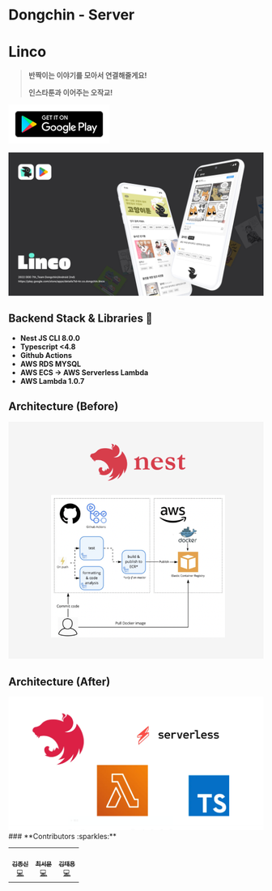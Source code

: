 # Dongchin - Server

# **Linco**

> **반짝이는 이야기를 모아서 연결해줄게요!**
>
> **인스타툰과 이어주는 오작교!**

**[<img src = "src/img/google-playstore.svg" width="200">](https://play.google.com/store/apps/details?id=kr.co.dongchin.linco)**

**<img src="src/img/main.png"/>**

## **Backend Stack & Libraries 🔨**

- **Nest JS CLI 8.0.0**
- **Typescript <4.8**
- **Github Actions**
- **AWS RDS MYSQL**
- **AWS ECS -> AWS Serverless Lambda**
- **AWS Lambda 1.0.7**

## Architecture (Before)

<img src="src/img/Infra.png"/>

## Architecture (After)

<img src="src/img/After.png"/>
### **Contributors :sparkles:**

<table>
  <tr>
    <td align="center"><a href="https://github.com/jjjoonngg"><img src="https://github.com/jjjoonngg.png?size=200" alt=""/><br /><sub><b>김종신</b></sub></a><br /><a href="#projectManagement-JJJoonngg" title="Android Dev">💻</a></td>
    <td align="center"><a href="https://github.com/moon-i"><img src="https://github.com/moon-i.png?size=200" alt=""/><br /><sub><b>최서문</b></sub></a><br /><a href="#projectManagement-JJJoonngg" title="Android Dev">💻</a></td>
    <td align="center"><a href="https://github.com/YongsHub"><img src="https://github.com/YongsHub.png?size=200" alt=""/><br /><sub><b>김태용</b></sub></a><br /><a href="#projectManagement-JJJoonngg" title=Server Dev">💻</a></td>
  </tr>
</table>
